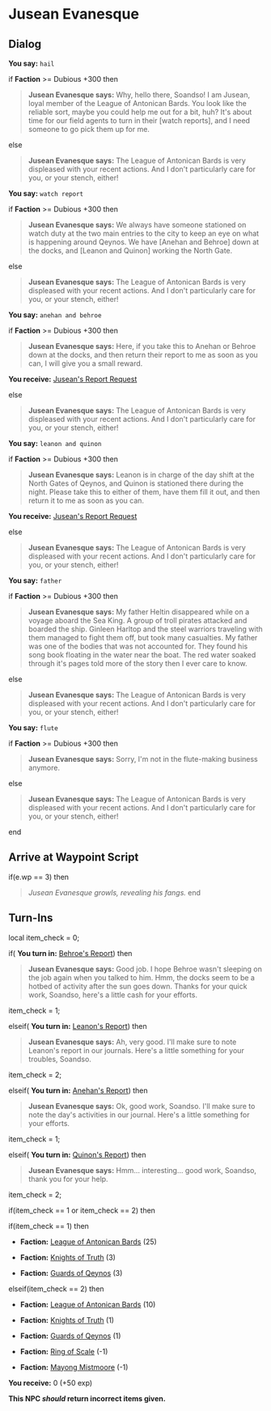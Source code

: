 # Jusean Evanesque
## Dialog

**You say:** `hail`



if **Faction** >= Dubious +300 then 



>**Jusean Evanesque says:** Why, hello there, Soandso! I am Jusean, loyal member of the League of Antonican Bards. You look like the reliable sort, maybe you could help me out for a bit, huh? It's about time for our field agents to turn in their [watch reports], and I need someone to go pick them up for me.


else



>**Jusean Evanesque says:** The League of Antonican Bards is very displeased with your recent actions.   And I don't particularly care for you, or your stench, either!



**You say:** `watch report`



if **Faction** >= Dubious +300 then



>**Jusean Evanesque says:** We always have someone stationed on watch duty at the two main entries to the city to keep an eye on what is happening around Qeynos. We have [Anehan and Behroe] down at the docks, and [Leanon and Quinon] working the North Gate.


else



>**Jusean Evanesque says:** The League of Antonican Bards is very displeased with your recent actions.   And I don't particularly care for you, or your stench, either!



**You say:** `anehan and behroe`



if **Faction** >= Dubious +300 then



>**Jusean Evanesque says:** Here, if you take this to Anehan or Behroe down at the docks, and then return their report to me as soon as you can, I will give you a small reward.



**You receive:**  [Jusean's Report Request](/item/18021)


else



>**Jusean Evanesque says:** The League of Antonican Bards is very displeased with your recent actions.   And I don't particularly care for you, or your stench, either!



**You say:** `leanon and quinon`



if **Faction** >= Dubious +300 then



>**Jusean Evanesque says:** Leanon is in charge of the day shift at the North Gates of Qeynos, and Quinon is stationed there during the night. Please take this to either of them, have them fill it out, and then return it to me as soon as you can.



**You receive:**  [Jusean's Report Request](/item/18020)


else



>**Jusean Evanesque says:** The League of Antonican Bards is very displeased with your recent actions.   And I don't particularly care for you, or your stench, either!



**You say:** `father`



if **Faction** >= Dubious +300 then






>**Jusean Evanesque says:** My father Heltin disappeared while on a voyage aboard the Sea King. A group of troll pirates attacked and boarded the ship. Ginleen Harltop and the steel warriors traveling with them managed to fight them off, but took many casualties. My father was one of the bodies that was not accounted for. They found his song book floating in the water near the boat. The red water soaked through it's pages told more of the story then I ever care to know.


else



>**Jusean Evanesque says:** The League of Antonican Bards is very displeased with your recent actions.   And I don't particularly care for you, or your stench, either!



**You say:** `flute`



if **Faction** >= Dubious +300 then






>**Jusean Evanesque says:** Sorry, I'm not in the flute-making business anymore.


else



>**Jusean Evanesque says:** The League of Antonican Bards is very displeased with your recent actions.   And I don't particularly care for you, or your stench, either!


end

## Arrive at Waypoint Script

if(e.wp == 3) then


>*Jusean Evanesque growls, revealing his fangs.*
end


## Turn-Ins



local item_check = 0;


if( **You turn in:** [Behroe's Report](/item/18023)) then


>**Jusean Evanesque says:** Good job. I hope Behroe wasn't sleeping on the job again when you talked to him. Hmm, the docks seem to be a hotbed of activity after the sun goes down. Thanks for your quick work, Soandso, here's a little cash for your efforts.


item_check = 1;

elseif( **You turn in:** [Leanon's Report](/item/18024)) then


>**Jusean Evanesque says:** Ah, very good. I'll make sure to note Leanon's report in our journals. Here's a little something for your troubles, Soandso.


item_check = 2;

elseif( **You turn in:** [Anehan's Report](/item/18022)) then


>**Jusean Evanesque says:** Ok, good work, Soandso. I'll make sure to note the day's activities in our journal. Here's a little something for your efforts.


item_check = 1;

elseif( **You turn in:** [Quinon's Report](/item/18025)) then


>**Jusean Evanesque says:** Hmm... interesting...  good work, Soandso, thank you for your help.


item_check = 2;





if(item_check == 1 or item_check == 2) then





if(item_check == 1) then



* __Faction:__ [League of Antonican Bards](/faction/284) (25)



* __Faction:__ [Knights of Truth](/faction/281) (3)



* __Faction:__ [Guards of Qeynos](/faction/262) (3)


elseif(item_check == 2) then



* __Faction:__ [League of Antonican Bards](/faction/284) (10)



* __Faction:__ [Knights of Truth](/faction/281) (1)



* __Faction:__ [Guards of Qeynos](/faction/262) (1)









* __Faction:__ [Ring of Scale](/faction/304) (-1)


* __Faction:__ [Mayong Mistmoore](/faction/285) (-1)


 **You receive:** 0 (+50 exp)

**This NPC *should* return incorrect items given.**
